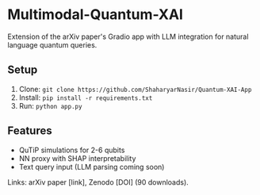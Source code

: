 # Multimodal-Quantum-XAI
Extension of the arXiv paper's Gradio app with LLM integration for natural language quantum queries.

## Setup
1. Clone: `git clone https://github.com/ShaharyarNasir/Quantum-XAI-App`
2. Install: `pip install -r requirements.txt`
3. Run: `python app.py`

## Features
- QuTiP simulations for 2-6 qubits
- NN proxy with SHAP interpretability
- Text query input (LLM parsing coming soon)

Links: arXiv paper [link], Zenodo [DOI] (90 downloads).